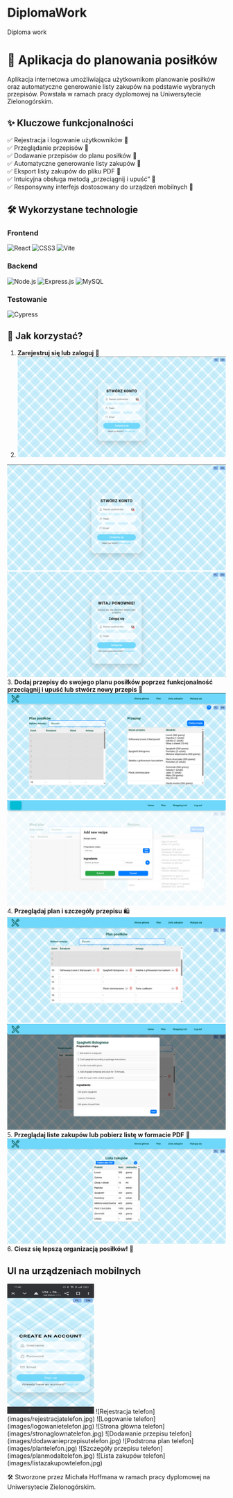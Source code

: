 # DiplomaWork
Diploma work
# 📌 Aplikacja do planowania posiłków

Aplikacja internetowa umożliwiająca użytkownikom planowanie posiłków oraz automatyczne generowanie listy zakupów na podstawie wybranych przepisów. Powstała w ramach pracy dyplomowej na Uniwersytecie Zielonogórskim.

## ✨ Kluczowe funkcjonalności

✅ Rejestracja i logowanie użytkowników 🔐  
✅ Przeglądanie przepisów 🍲  
✅ Dodawanie przepisów do planu posiłków 📅  
✅ Automatyczne generowanie listy zakupów 🛒  
✅ Eksport listy zakupów do pliku PDF 📄  
✅ Intuicyjna obsługa metodą „przeciągnij i upuść” 🎯  
✅ Responsywny interfejs dostosowany do urządzeń mobilnych 📱  

## 🛠️ Wykorzystane technologie

### Frontend
![React](https://img.shields.io/badge/React-20232A?style=for-the-badge&logo=react&logoColor=61DAFB)
![CSS3](https://img.shields.io/badge/CSS3-%231572B6.svg?style=for-the-badge&logo=css3&logoColor=white)
![Vite](https://img.shields.io/badge/Vite-646CFF?style=for-the-badge&logo=vite&logoColor=white)

### Backend
![Node.js](https://img.shields.io/badge/Node.js-43853D?style=for-the-badge&logo=node.js&logoColor=white)
![Express.js](https://img.shields.io/badge/Express.js-000000?style=for-the-badge&logo=express&logoColor=white)
![MySQL](https://img.shields.io/badge/MySQL-4479A1?style=for-the-badge&logo=mysql&logoColor=white)

### Testowanie
![Cypress](https://img.shields.io/badge/Cypress-17202C?style=for-the-badge&logo=cypress&logoColor=white)

## 📖 Jak korzystać?

1. **Zarejestruj się lub zaloguj** 📝
2. <img src="images/rejestracjakomputer.png" alt="Rejestracja telefon" width="500">
![Rejestracja komputer](images/rejestracjakomputer.png)
![Logowanie komputer](images/logowaniekomputer.png)
3. **Dodaj przepisy do swojego planu posiłków poprzez funkcjonalność przeciągnij i upuść lub stwórz nowy przepis** 📅
![Strona główna komputer](images/stronaglowna.png)
![Dodawanie przepisu komputer](images/dodawanieprzepisukomputer.png)
4. **Przeglądaj plan i szczegóły przepisu** 🛍️
![Podstrona plan komputer](images/planpage.png)
![Szczegóły przepisu komputer](images/planmodal.png)
5. **Przeglądaj liste zakupów lub pobierz listę w formacie PDF** 📄
![Lista zakupów komputer](images/listazakupowkomputer.png)
6. **Ciesz się lepszą organizacją posiłków!** 🎉

## UI na urządzeniach mobilnych

<img src="images/rejestracjatelefon.jpg" alt="Rejestracja telefon" width="200" height="300">
![Rejestracja telefon](images/rejestracjatelefon.jpg)
![Logowanie telefon](images/logowanietelefon.jpg)
![Strona główna telefon](images/stronaglownatelefon.jpg)
![Dodawanie przepisu telefon](images/dodawanieprzepisutelefon.jpg)
![Podstrona plan telefon](images/plantelefon.jpg)
![Szczegóły przepisu telefon](images/planmodaltelefon.jpg)
![Lista zakupów telefon](images/listazakupowtelefon.jpg)

🛠 Stworzone przez Michała Hoffmana w ramach pracy dyplomowej na Uniwersytecie Zielonogórskim.




